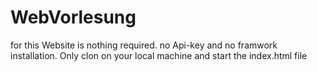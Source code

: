# WebVorlesung

for this Website is nothing required. no Api-key and no framwork installation.
Only clon on your local machine and start the index.html file
